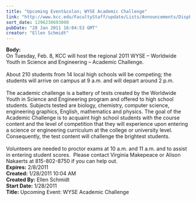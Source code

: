 ```yaml
---
title: "Upcoming Event&colon; WYSE Academic Challenge"
link: "http://www.kcc.edu/FacultyStaff/update/Lists/Announcements/DispForm.aspx?ID=93"
sort_date: 1296230693000
pubDate: "28 Jan 2011 16:04:53 GMT"
creator: "Ellen Schmidt"
---
```


<div><b>Body:</b> <div class=ExternalClass5B1D25E221AF4D9E8DA776FC2DE200BF>
<div>On Tuesday, Feb. 8, KCC will host the regional 2011 WYSE – Worldwide Youth in Science and Engineering – Academic Challenge.</div>
<div><br>About 210 students from 14 local high schools will be competing; the students will arrive on campus at 9 a.m. and will depart around 2 p.m.</div>
<div><br>The academic challenge is a battery of tests created by the Worldwide Youth in Science and Engineering program and offered to high school students. Subjects tested are biology, chemistry, computer science, engineering graphics, English, mathematics and physics. The goal of the Academic Challenge is to acquaint high school students with the course content and the level of competition that they will experience upon entering a science or engineering curriculum at the college or university level.  Consequently, the test content will challenge the brightest students.</div>
<div><br>Volunteers are needed to proctor exams at 10 a.m. and 11 a.m. and to assist in entering student scores.  Please contact Virginia Makepeace or Alison Nakaerts at 815-802-8750 if you can help out.<br></div></div></div>
<div><b>Expires:</b> 2/8/2011</div>
<div><b>Created:</b> 1/28/2011 10:04 AM</div>
<div><b>Created By:</b> Ellen Schmidt</div>
<div><b>Start Date:</b> 1/28/2011</div>
<div><b>Title:</b> Upcoming Event: WYSE Academic Challenge</div>
